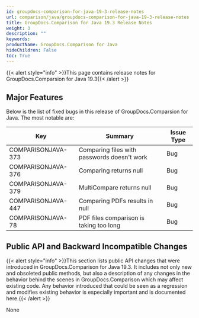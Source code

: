```yaml
---
id: groupdocs-comparison-for-java-19-3-release-notes
url: comparison/java/groupdocs-comparison-for-java-19-3-release-notes
title: GroupDocs.Comparison for Java 19.3 Release Notes
weight: 3
description: ""
keywords:
productName: GroupDocs.Comparison for Java
hideChildren: False
toc: True
---
```


{{< alert style="info" >}}This page contains release notes for GroupDocs.Comparsion for Java 19.3{{< /alert >}}

## Major Features

Below is the list of fixed bugs in this release of GroupDocs.Comparsion for Java. The most notable are:

| Key                | Summary                                     | Issue Type |
| ------------------ | ------------------------------------------- | ---------- |
| COMPARISONJAVA-373 | Comparing files with passwords doesn't work | Bug        |
| COMPARISONJAVA-376 | Comparing returns null                      | Bug        |
| COMPARISONJAVA-379 | MultiCompare returns null                   | Bug        |
| COMPARISONJAVA-447 | Comparing PDFs results in null              | Bug        |
| COMPARISONJAVA-78  | PDF files comparison is taking too long     | Bug        |

## Public API and Backward Incompatible Changes

{{< alert style="info" >}}This section lists public API changes that were introduced in GroupDocs.Comparison for Java 19.3. It includes not only new and obsoleted public methods, but also a description of any changes in the behavior behind the scenes in GroupDocs.Comparison which may affect existing code. Any behavior introduced that could be seen as a regression and modifies existing behavior is especially important and is documented here.{{< /alert >}}

None
